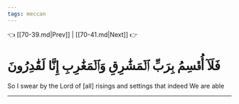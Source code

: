 ```yaml
---
tags: meccan
---
```


👈 [[70-39.md|Prev]] | [[70-41.md|Next]] 👉

# فَلَآ أُقۡسِمُ بِرَبِّ ٱلۡمَشَٰرِقِ وَٱلۡمَغَٰرِبِ إِنَّا لَقَٰدِرُونَ

So I swear by the Lord of [all] risings and settings that indeed We are able

---

